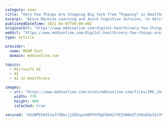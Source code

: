 ```yaml
---
category: news
title: "Very Few Things Are Stopping Big Tech from “Popping” in Healthcare"
excerpt: "Azure Machine Learning and Azure Cognitive Services, to deliver on the vision of the Terra platform at a new level of scale.” Taking a Deep Look at Big Tech’s Influence in Healthcare Big tech companies’ presence in healthcare greatly expanded during ..."
publishedDateTime: 2021-04-07T00:00:00Z
originalUrl: "https://www.mddionline.com/digital-health/very-few-things-are-stopping-big-tech-“popping”-healthcare"
webUrl: "https://www.mddionline.com/digital-health/very-few-things-are-stopping-big-tech-“popping”-healthcare"
type: article

provider:
  name: MD&M East
  domain: mddionline.com

topics:
  - Microsoft AI
  - AI
  - AI in Healthcare

images:
  - url: "https://www.mddionline.com/sites/mddionline.com/files/IMG_Jan112021at22713PM.jpg"
    width: 770
    height: 400
    isCached: true

secured: "KGzNPEk8tE1wJf3Dm/jjS8Zupzm6PYhYDgF8bH2lFEZhN8eZTzVOxQVp32s7BeZAeTlX1KHhGrhwD3ZXaBIm+a5rRDUf+gw/oXfeOCyx9BBSbfOU1hARgyWZpaZRrFYYEIWmgAzQ3Sht+ldXhSUAPXlRVBP0Y6dICWe4AwTw1woH8LtXrVz8BKvKB1wpywy3IAn/KG4Ds7e4ZSEQdjMXOTBxHMWo3FBUZMyaYIqCZliv8IL1v9s6+oKqmvYwlq9vJFv1KHD58uvPaxFB7GA19lLHUXIZeY92VxwI7ZDyVnrwwLx7OE01wHg0weE+8KhYlyWJxGKhmXnelVJrSSr4EjLrXkNaobMdLRxpOBgGn0I=;ZsSK1wmqzEfeJYv+Pzy4Fw=="
---
```


